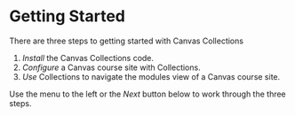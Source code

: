 # Getting Started

There are three steps to getting started with Canvas Collections

1. _Install_ the Canvas Collections code.
2. _Configure_ a Canvas course site with Collections.
3. _Use_ Collections to navigate the modules view of a Canvas course site.

Use the menu to the left or the _Next_ button below to work through the three steps.